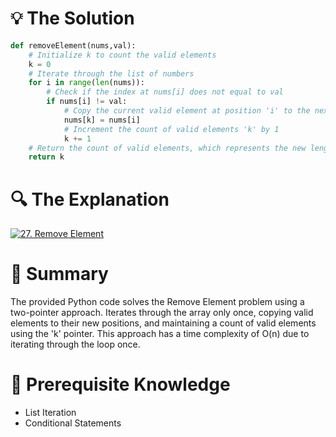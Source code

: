 # 💡 The Solution

```python
def removeElement(nums,val):
    # Initialize k to count the valid elements
    k = 0
    # Iterate through the list of numbers
    for i in range(len(nums)):
        # Check if the index at nums[i] does not equal to val
        if nums[i] != val:
            # Copy the current valid element at position 'i' to the next valid position 'k'
            nums[k] = nums[i]
            # Increment the count of valid elements 'k' by 1
            k += 1
    # Return the count of valid elements, which represents the new length of the modified list
    return k    
```

# 🔍 The Explanation 

[![27. Remove Element](http://img.youtube.com/vi/Pcd1ii9P9ZI/0.jpg)](https://www.youtube.com/watch?v=Pcd1ii9P9ZI "YouTube Link")

# 📜 Summary 
The provided Python code solves the Remove Element problem using a two-pointer approach. Iterates through the array only once, copying valid elements to their new positions, and maintaining a count of valid elements using the 'k' pointer. This approach has a time complexity of O(n) due to iterating through the loop once.

# 🔑 Prerequisite Knowledge 
- List Iteration
- Conditional Statements

